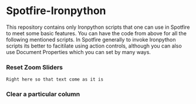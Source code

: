 # Spotfire-Ironpython
This repository contains only Ironpython scripts that one can use in Spotfire to meet some basic features. You can have the code from above for all the following mentioned scripts.
In Spotfire generally to invoke Ironpython scripts its better to facitilate using action controls, although you can also use Document Properties which you can set by many ways.

### Reset Zoom Sliders 
```
Right here so that text come as it is 
```
### Clear a particular column
